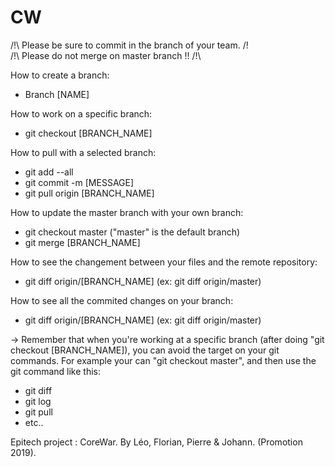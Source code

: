 # CW

/!\ Please be sure to commit in the branch of your team. /!\
/!\ Please do not merge on master branch !! /!\

How to create a branch:
* Branch [NAME]


How to work on a specific branch:
* git checkout [BRANCH_NAME]


How to pull with a selected branch:
* git add --all
* git commit -m [MESSAGE]
* git pull origin [BRANCH_NAME]


How to update the master branch with your own branch:
* git checkout master ("master" is the default branch)
* git merge [BRANCH_NAME]


How to see the changement between your files and the remote repository:
* git diff origin/[BRANCH_NAME] (ex: git diff origin/master)


How to see all the commited changes on your branch:
* git diff origin/[BRANCH_NAME] (ex: git diff origin/master)


-> Remember that when you're working at a specific branch (after doing "git checkout [BRANCH_NAME]), you can avoid the target on your git commands. For example your can "git checkout master", and then use the git command like this:

 * git diff
 * git log
 * git pull
 * etc..

Epitech project : CoreWar.
By Léo, Florian, Pierre & Johann. (Promotion 2019).
